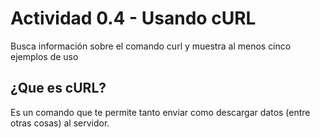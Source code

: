 # Actividad 0.4 - Usando cURL

Busca información sobre el comando curl y muestra al menos cinco ejemplos de uso

## ¿Que es cURL?

Es un comando que te permite tanto enviar como descargar datos (entre otras cosas) al servidor.
